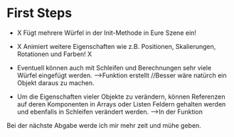# First Steps

- X Fügt mehrere Würfel in der Init-Methode in Eure Szene ein!                                   

- X Animiert weitere Eigenschaften wie z.B. Positionen, Skalierungen, Rotationen und Farben!      X

- Eventuell können auch mit Schleifen und Berechnungen sehr viele Würfel eingefügt werden.      -->Funktion erstellt //Besser wäre natürch ein Objekt daraus zu machen.

- Um die Eigenschaften vieler Objekte zu verändern, können Referenzen auf deren Komponenten
  in Arrays oder Listen Feldern gehalten werden und ebenfalls in Schleifen verändert werden.    -->In der Funktion

Bei der nächste Abgabe werde ich mir mehr zeit und mühe geben. 










